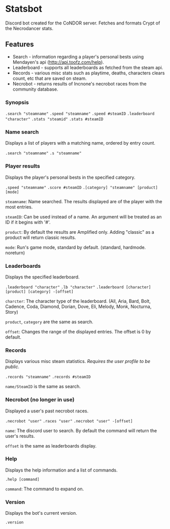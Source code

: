 # Statsbot
Discord bot created for the CoNDOR server. Fetches and formats Crypt of the Necrodancer stats.


## Features
- Search - information regarding a player's personal bests using Mendayen's api (http://api.toofz.com/help).
- Leaderboard - supports all leaderboards as fetched from the steam api.
- Records - various misc stats such as playtime, deaths, characters clears count, etc that are saved on steam.
- Necrobot - returns results of Incnone's necrobot races from the community database.

### Synopsis

`.search "steamname"`
`.speed "steamname"`
`.speed #steamID`
`.leaderboard "character"`
`.stats "steamid"`
`.stats #steamID`


### Name search
Displays a list of players with a matching name, ordered by entry count.

`.search "steamname"`
`.s "steamname"`


### Player results
Displays the player's personal bests in the specified category.

`.speed "steamname"`
`.score #steamID`
`.[category] "steamname" [product] [mode]`

`steamname`: Name searched. The results displayed are of the player with the most entries.

`steamID`: Can be used instead of a name. An argument will be treated as an ID if it begins with '#'.

`product`: By default the results are Amplified only. Adding "classic" as a product will return classic results.

`mode`: Run's game mode, standard by default. (standard, hardmode. noreturn)


### Leaderboards
Displays the specified leaderboard.

`.leaderboard "character"`
`.lb "character"`
`.leaderboard [character] [product] [category] -[offset]`

`charcter`: The character type of the leaderboard. (All, Aria, Bard, Bolt, Cadence, Coda, Diamond, Dorian, Dove, Eli, Melody, Monk, Nocturna, Story)

`product`, `category` are the same as search.

`offset`: Changes the range of the displayed entries. The offset is 0 by default.


### Records
Displays various misc steam statistics. *Requires the user profile to be public.*

`.records "steamname"`
`.records #steamID`

`name/SteamID` is the same as search.


### Necrobot (no longer in use)
Displayed a user's past necrobot races.

`.necrobot "user"`
`.races "user"`
`.necrobot "user" -[offset]`

`name`: The discord user to search. By default the command will return the user's results.

`offset` is the same as leaderboards display.


### Help
Displays the help information and a list of commands.

`.help [command]`

`command`: The command to expand on.

### Version
Displays the bot's current version.

`.version`
